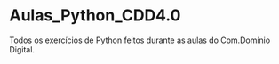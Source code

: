 # Aulas_Python_CDD4.0
Todos os exercícios de Python feitos durante as aulas do Com.Domínio Digital.
